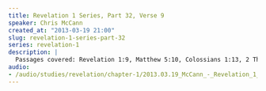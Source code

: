 ```yaml
--- 
title: Revelation 1 Series, Part 32, Verse 9
speaker: Chris McCann
created_at: "2013-03-19 21:00"
slug: revelation-1-series-part-32
series: revelation-1
description: |
  Passages covered: Revelation 1:9, Matthew 5:10, Colossians 1:13, 2 Thessalonians 1:4-7, Matthew 13:37-43, Hebrews 12:28.
audio: 
- /audio/studies/revelation/chapter-1/2013.03.19_McCann_-_Revelation_1_Series_Part_32.yaml
---
```

